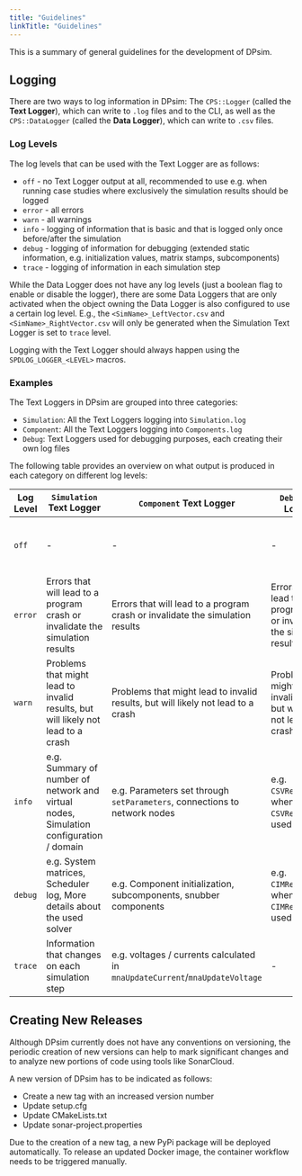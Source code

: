 ```yaml
---
title: "Guidelines"
linkTitle: "Guidelines"
---
```


This is a summary of general guidelines for the development of DPsim.

## Logging

There are two ways to log information in DPsim: The `CPS::Logger` (called the **Text Logger**), which can write to `.log` files and to the CLI, as well as the `CPS::DataLogger` (called the **Data Logger**), which can write to `.csv` files.

### Log Levels
The log levels that can be used with the Text Logger are as follows:
- `off` - no Text Logger output at all, recommended to use e.g. when running case studies where exclusively the simulation results should be logged
- `error` - all errors
- `warn` - all warnings
- `info` - logging of information that is basic and that is logged only once before/after the simulation
- `debug` - logging of information for debugging (extended static information, e.g. initialization values, matrix stamps, subcomponents)
- `trace` - logging of information in each simulation step

While the Data Logger does not have any log levels (just a boolean flag to enable or disable the logger),
there are some Data Loggers that are only activated when the object owning the Data Logger is also configured to use a certain log level.
E.g., the `<SimName>_LeftVector.csv` and `<SimName>_RightVector.csv` will only be generated when the Simulation Text Logger is set to `trace` level.

Logging with the Text Logger should always happen using the `SPDLOG_LOGGER_<LEVEL>` macros.

### Examples
The Text Loggers in DPsim are grouped into three categories:
- `Simulation`: All the Text Loggers logging into `Simulation.log`
- `Component`: All the Text Loggers logging into `Components.log`
- `Debug`: Text Loggers used for debugging purposes, each creating their own log files

The following table provides an overview on what output is produced in each category on different log levels:

| Log Level    | `Simulation` Text Logger  | `Component` Text Logger | `Debug` Text Loggers | Data Loggers |
|--------------|---------------------------|-------------------------|----------------------|--------------|
| `off`        | -                         | -                       | -                    |Only log that is explicitly requested by the user, e.g. through `DataLogger::log_attribute` or `Simulation::logStepTimes`|
| `error`      | Errors that will lead to a program crash or invalidate the simulation results | Errors that will lead to a program crash or invalidate the simulation results | Errors that will lead to a program crash or invalidate the simulation results | Only log that is explicitly requested by the user, e.g. through `DataLogger::log_attribute` or `Simulation::logStepTimes`|
| `warn`       | Problems that might lead to invalid results, but will likely not lead to a crash | Problems that might lead to invalid results, but will likely not lead to a crash | Problems that might lead to invalid results, but will likely not lead to a crash |  Only log that is explicitly requested by the user, e.g. through `DataLogger::log_attribute` or `Simulation::logStepTimes`|
| `info`       | e.g. Summary of number of network and virtual nodes, Simulation configuration / domain| e.g. Parameters set through `setParameters`, connections to network nodes | e.g. `CSVReader.log`, whenever a `CSVReader` is used | Only log that is explicitly requested by the user, e.g. through `DataLogger::log_attribute` or `Simulation::logStepTimes`|
| `debug`      | e.g. System matrices, Scheduler log, More details about the used solver | e.g. Component initialization, subcomponents, snubber components | e.g. `CIMReader.log`, whenever a `CIMReader` is used| e.g. iteration count for iterative solvers in `<SimName>.csv`|
| `trace`      | Information that changes on each simulation step | e.g. voltages / currents calculated in `mnaUpdateCurrent`/`mnaUpdateVoltage`|-|e.g. `<SimName>_LeftVector.csv`, `<SimName>_RightVector.csv`, `<SimName>_InitLeftVector.csv`, `<SimName>_InitRightVector.csv`|

## Creating New Releases

Although DPsim currently does not have any conventions on versioning, the periodic creation of
new versions can help to mark significant changes and to analyze new portions of code using tools like SonarCloud.

A new version of DPsim has to be indicated as follows:
- Create a new tag with an increased version number
- Update setup.cfg
- Update CMakeLists.txt
- Update sonar-project.properties

Due to the creation of a new tag, a new PyPi package will be deployed automatically.
To release an updated Docker image, the container workflow needs to be triggered manually.
